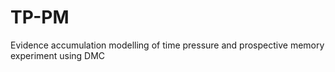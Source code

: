 # TP-PM
Evidence accumulation modelling of time pressure and prospective memory experiment using DMC
